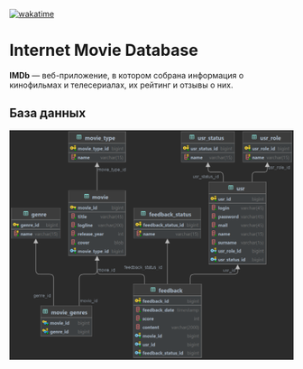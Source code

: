 [![wakatime](https://wakatime.com/badge/github/squarple/imdb.svg)](https://wakatime.com/badge/github/squarple/imdb)

# Internet Movie Database
**IMDb** — веб-приложение, в котором собрана информация о кинофильмах и телесериалах, их рейтинг и отзывы о них.

## База данных
![alt_text](images/database.png)